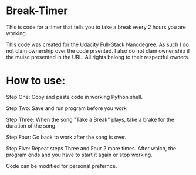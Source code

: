 # Break-Timer
This is code for a timer that tells you to take a break every 2 hours you are working. 

This code was created for the Udacity Full-Stack Nanodegree. As such I do not clam ownership over the code prsented. I also do not clam owner ship if the muisc presented in the URL. All rights belong to their respectful owners.

# How to use:

Step One: Copy and paste code in working Python shell.

Step Two: Save and run program before you work

Step Three: When the song "Take a Break" plays, take a brake for the duration of the song.

Step Four: Go back to work after the song is over.

Step Five: Repeat steps Three and Four 2 more times. After which, the program ends and you have to start it again or stop working.

Code can be modified for personal prefernce.
